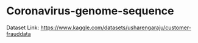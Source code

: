 # Coronavirus-genome-sequence

Dataset Link: https://www.kaggle.com/datasets/usharengaraju/customer-frauddata
